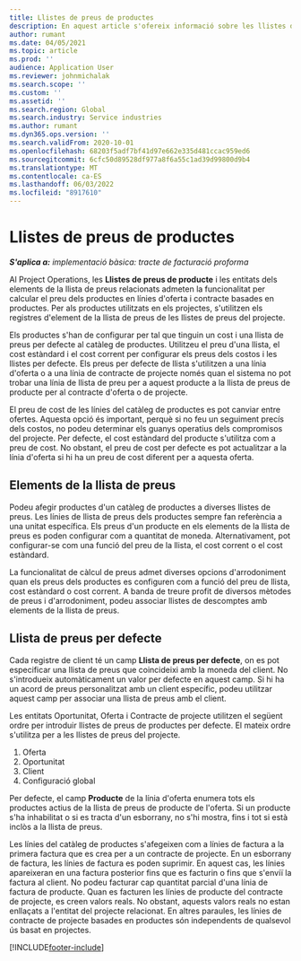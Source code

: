 ```yaml
---
title: Llistes de preus de productes
description: En aquest article s'ofereix informació sobre les llistes de preus dels preus del catàleg que s'utilitzen per a les ofertes i els contractes del projecte.
author: rumant
ms.date: 04/05/2021
ms.topic: article
ms.prod: ''
audience: Application User
ms.reviewer: johnmichalak
ms.search.scope: ''
ms.custom: ''
ms.assetid: ''
ms.search.region: Global
ms.search.industry: Service industries
ms.author: rumant
ms.dyn365.ops.version: ''
ms.search.validFrom: 2020-10-01
ms.openlocfilehash: 68203f5adf7bf41d97e662e335d481ccac959ed6
ms.sourcegitcommit: 6cfc50d89528df977a8f6a55c1ad39d99800d9b4
ms.translationtype: MT
ms.contentlocale: ca-ES
ms.lasthandoff: 06/03/2022
ms.locfileid: "8917610"
---
```

# <a name="product-price-lists"></a>Llistes de preus de productes

_**S'aplica a:** implementació bàsica: tracte de facturació proforma_

 Al Project Operations, les **Llistes de preus de producte** i les entitats dels elements de la llista de preus relacionats admeten la funcionalitat per calcular el preu dels productes en línies d'oferta i contracte basades en productes. Per als productes utilitzats en els projectes, s'utilitzen els registres d'element de la llista de preus de les llistes de preus del projecte. 

Els productes s'han de configurar per tal que tinguin un cost i una llista de preus per defecte al catàleg de productes. Utilitzeu el preu d'una llista, el cost estàndard i el cost corrent per configurar els preus dels costos i les llistes per defecte. Els preus per defecte de llista s'utilitzen a una línia d'oferta o a una línia de contracte de projecte només quan el sistema no pot trobar una línia de llista de preu per a aquest producte a la llista de preus de producte per al contracte d'oferta o de projecte.

El preu de cost de les línies del catàleg de productes es pot canviar entre ofertes. Aquesta opció és important, perquè si no feu un seguiment precís dels costos, no podeu determinar els guanys operatius dels compromisos del projecte. Per defecte, el cost estàndard del producte s'utilitza com a preu de cost. No obstant, el preu de cost per defecte es pot actualitzar a la línia d'oferta si hi ha un preu de cost diferent per a aquesta oferta.

## <a name="price-list-items"></a>Elements de la llista de preus

Podeu afegir productes d'un catàleg de productes a diverses llistes de preus. Les línies de llista de preus dels productes sempre fan referència a una unitat específica. Els preus d'un producte en els elements de la llista de preus es poden configurar com a quantitat de moneda. Alternativament, pot configurar-se com una funció del preu de la llista, el cost corrent o el cost estàndard.

La funcionalitat de càlcul de preus admet diverses opcions d'arrodoniment quan els preus dels productes es configuren com a funció del preu de llista, cost estàndard o cost corrent. A banda de treure profit de diversos mètodes de preus i d'arrodoniment, podeu associar llistes de descomptes amb elements de la llista de preus. 

 
## <a name="default-product-price-list"></a>Llista de preus per defecte
Cada registre de client té un camp **Llista de preus per defecte**, on es pot especificar una llista de preus que coincideixi amb la moneda del client. No s'introdueix automàticament un valor per defecte en aquest camp. Si hi ha un acord de preus personalitzat amb un client específic, podeu utilitzar aquest camp per associar una llista de preus amb el client.

Les entitats Oportunitat, Oferta i Contracte de projecte utilitzen el següent ordre per introduir llistes de preus de productes per defecte. El mateix ordre s'utilitza per a les llistes de preus del projecte.

1.  Oferta
2.  Oportunitat
3.  Client
4.  Configuració global 

Per defecte, el camp **Producte** de la línia d'oferta enumera tots els productes actius de la llista de preus de producte de l'oferta. Si un producte s'ha inhabilitat o si es tracta d'un esborrany, no s'hi mostra, fins i tot si està inclòs a la llista de preus. 

Les línies del catàleg de productes s'afegeixen com a línies de factura a la primera factura que es crea per a un contracte de projecte. En un esborrany de factura, les línies de factura es poden suprimir. En aquest cas, les línies apareixeran en una factura posterior fins que es facturin o fins que s'enviï la factura al client. No podeu facturar cap quantitat parcial d'una línia de factura de producte. Quan es facturen les línies de producte del contracte de projecte, es creen valors reals. No obstant, aquests valors reals no estan enllaçats a l'entitat del projecte relacionat. En altres paraules, les línies de contracte de projecte basades en productes són independents de qualsevol ús basat en projectes. 


[!INCLUDE[footer-include](../includes/footer-banner.md)]
